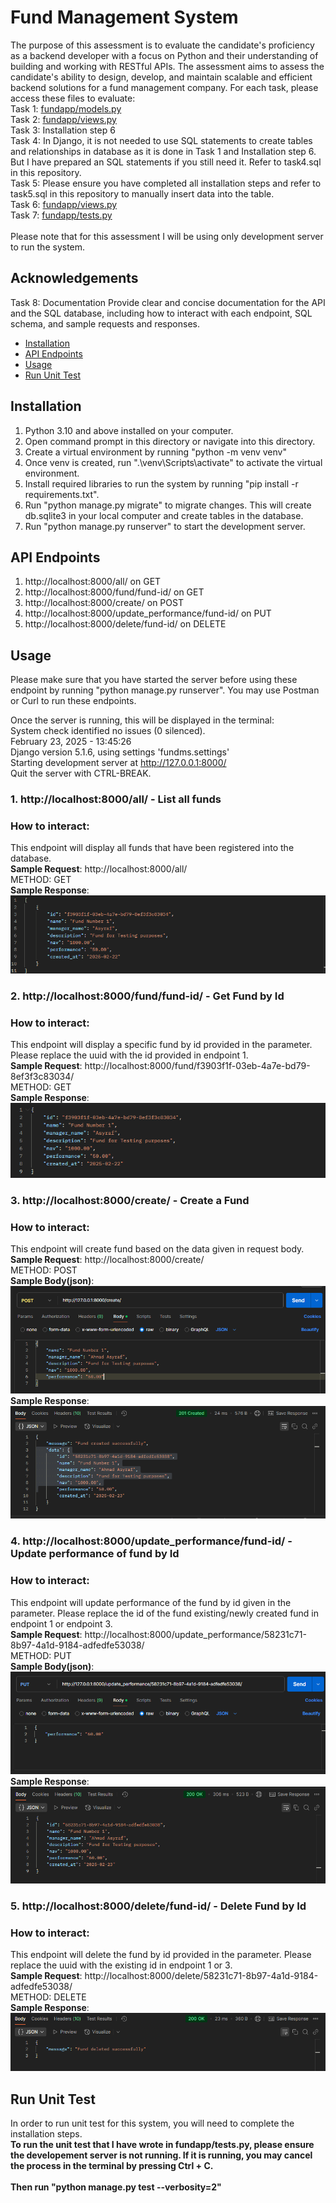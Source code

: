 
# Fund Management System
The purpose of this assessment is to evaluate the candidate's proficiency as a backend developer with a focus on Python and their understanding of building and working  with RESTful APIs. The assessment aims to assess the candidate's ability to design, develop, and maintain scalable and efficient backend solutions for a fund management  company.
For each task, please access these files to evaluate:<br/>
Task 1: [fundapp/models.py](https://github.com/asyraphile/fund_mgt_sys/blob/main/fundapp/models.py) <br/>
Task 2: [fundapp/views.py](https://github.com/asyraphile/fund_mgt_sys/blob/main/fundapp/views.py) <br/>
Task 3: Installation step 6 <br/>
Task 4: In Django, it is not needed to use SQL statements to create tables and relationships in database as it is done in Task 1 and Installation step 6. But I have prepared an SQL statements if you still need it. Refer to task4.sql in this repository. <br/>
Task 5: Please ensure you have completed all installation steps and refer to task5.sql in this repository to manually insert data into the table. <br/>
Task 6: [fundapp/views.py](https://github.com/asyraphile/fund_mgt_sys/blob/main/fundapp/views.py) <br/>
Task 7: [fundapp/tests.py](https://github.com/asyraphile/fund_mgt_sys/blob/main/fundapp/tests.py)
<br/><br/>
Please note that for this assessment I will be using only development server to run the system.

## Acknowledgements
Task 8: Documentation Provide clear and concise documentation for the API and the SQL database, including how to interact with each endpoint, SQL schema, and sample requests and responses.

 - [Installation](#Installation)
 - [API Endpoints](#api-endpoints)
 - [Usage](#usage)
 - [Run Unit Test](#unit-tests)

## Installation

1. Python 3.10 and above installed on your computer.
2. Open command prompt in this directory or navigate into this directory.
3. Create a virtual environment by running "python -m venv venv"
4. Once venv is created, run ".\venv\Scripts\activate" to activate the virtual environment.
5. Install required libraries to run the system by running "pip install -r requirements.txt".
6. Run "python manage.py migrate" to migrate changes. This will create db.sqlite3 in your local computer and create tables in the database.
7. Run "python manage.py runserver" to start the development server.


## API Endpoints

1. http://localhost:8000/all/ on GET
2. http://localhost:8000/fund/fund-id/ on GET
3. http://localhost:8000/create/ on POST
4. http://localhost:8000/update_performance/fund-id/ on PUT
5. http://localhost:8000/delete/fund-id/ on DELETE

## Usage
Please make sure that you have started the server before using these endpoint by running "python manage.py runserver". You may use Postman or Curl to run these endpoints.

Once the server is running, this will be displayed in the terminal:<br/>
System check identified no issues (0 silenced).<br/>
February 23, 2025 - 13:45:26<br/>
Django version 5.1.6, using settings 'fundms.settings'<br/>
Starting development server at http://127.0.0.1:8000/<br/>
Quit the server with CTRL-BREAK.<br/>

### 1. http://localhost:8000/all/ - List all funds
### How to interact:
This endpoint will display all funds that have been registered into the database.<br/>
<b>Sample Request</b>: http://localhost:8000/all/ <br/>METHOD: GET<br/>
<b>Sample Response</b>: <br/>
![alt text](screenshots/image.png)<br/>
### 2. http://localhost:8000/fund/fund-id/ - Get Fund by Id
### How to interact:
This endpoint will display a specific fund by id provided in the parameter. Please replace the uuid with the id provided in endpoint 1.<br/>
<b>Sample Request</b>: http://localhost:8000/fund/f3903f1f-03eb-4a7e-bd79-8ef3f3c83034/ <br/>METHOD: GET<br/>
<b>Sample Response</b>: <br/>
![alt text](screenshots/image_2.png) <br/>
### 3. http://localhost:8000/create/ - Create a Fund
### How to interact:
This endpoint will create fund based on the data given in request body.<br/>
<b>Sample Request</b>: http://localhost:8000/create/ <br/>METHOD: POST<br/>
<b>Sample Body(json)</b>: <br/>
![alt text](screenshots/image_3.png) <br/>
<b>Sample Response</b>: <br/>
![alt text](screenshots/image_4.png) <br/>
### 4. http://localhost:8000/update_performance/fund-id/ - Update performance of fund by Id
### How to interact:
This endpoint will update performance of the fund by id given in the parameter. Please replace the id of the fund existing/newly created fund in endpoint 1 or endpoint 3.<br/>
<b>Sample Request</b>: http://localhost:8000/update_performance/58231c71-8b97-4a1d-9184-adfedfe53038/ <br/>METHOD: PUT<br/>
<b>Sample Body(json)</b>: <br/>
![alt text](screenshots/image_5.png) <br/>
<b>Sample Response</b>: <br/>
![alt text](screenshots/image_6.png)<br/>
### 5. http://localhost:8000/delete/fund-id/ - Delete Fund by Id
### How to interact:
This endpoint will delete the fund by id provided in the parameter. Please replace the uuid with the existing id in endpoint 1 or 3.<br/>
<b>Sample Request</b>: http://localhost:8000/delete/58231c71-8b97-4a1d-9184-adfedfe53038/ <br/>METHOD: DELETE<br/>
<b>Sample Response</b>: <br/>
![alt text](screenshots/image_7.png) <br/>

## Run Unit Test
In order to run unit test for this system, you will need to complete the installation steps.
<br/>
<b>To run the unit test that I have wrote in fundapp/tests.py, please ensure the developement server is not running. If it is running, you may cancel the process in the terminal by pressing Ctrl + C.</b><br/><br/>
<b>Then run "python manage.py test --verbosity=2"</b>